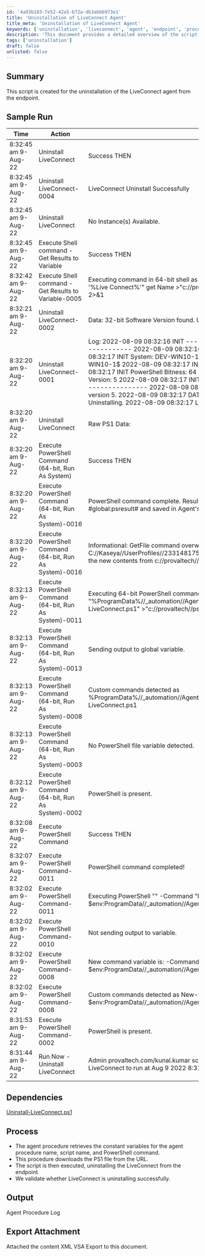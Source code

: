```yaml
---
id: '4a93b183-7e52-42a5-b72a-db3abbb973e1'
title: 'Uninstallation of LiveConnect Agent'
title_meta: 'Uninstallation of LiveConnect Agent'
keywords: ['uninstallation', 'liveconnect', 'agent', 'endpoint', 'procedure']
description: 'This document provides a detailed overview of the script created for the uninstallation of the LiveConnect agent from endpoints. It includes sample run logs, dependencies, process steps, and output information related to the agent procedure.'
tags: ['uninstallation']
draft: false
unlisted: false
---
```


## Summary

This script is created for the uninstallation of the LiveConnect agent from the endpoint.

## Sample Run

| Time                  | Action                                        | Status                                   | User                           |
|-----------------------|-----------------------------------------------|------------------------------------------|--------------------------------|
| 8:32:45 am 9-Aug-22   | Uninstall LiveConnect                         | Success THEN                            | provaltech.com/kunal.kumar    |
| 8:32:45 am 9-Aug-22   | Uninstall LiveConnect-0004                   | LiveConnect Uninstall Successfully      | provaltech.com/kunal.kumar    |
| 8:32:45 am 9-Aug-22   | Uninstall LiveConnect                         | No Instance(s) Available.               | provaltech.com/kunal.kumar    |
| 8:32:45 am 9-Aug-22   | Execute Shell command - Get Results to Variable | Success THEN                            | provaltech.com/kunal.kumar    |
| 8:32:42 am 9-Aug-22   | Execute Shell command - Get Results to Variable-0005 | Executing command in 64-bit shell as system: wmic product where "Name like '%Live Connect%'\" get Name >"c://provaltech//commandresults-1964392795.txt" 2>&1 | provaltech.com/kunal.kumar    |
| 8:32:21 am 9-Aug-22   | Uninstall LiveConnect-0002                   | Data: 32-bit Software Version found. Uninstalling. | provaltech.com/kunal.kumar    |
| 8:32:20 am 9-Aug-22   | Uninstall LiveConnect-0001                   | Log: 2022-08-09 08:32:16 INIT ----------------------------------------------- 2022-08-09 08:32:16 INIT Uninstall-LiveConnect 2022-08-09 08:32:17 INIT System: DEV-WIN10-1 2022-08-09 08:32:17 INIT User: DEV-WIN10-1$ 2022-08-09 08:32:17 INIT OS Bitness: AMD64 2022-08-09 08:32:17 INIT PowerShell Bitness: 64 2022-08-09 08:32:17 INIT PowerShell Version: 5 2022-08-09 08:32:17 INIT ----------------------------------------------- 2022-08-09 08:32:17 LOG PowerShell is already at or above version 5. 2022-08-09 08:32:17 DATA 32-bit Software Version found. Uninstalling. 2022-08-09 08:32:17 LOG 32-bit version uninstalled. | provaltech.com/kunal.kumar    |
| 8:32:20 am 9-Aug-22   | Uninstall LiveConnect                         | Raw PS1 Data:                           | provaltech.com/kunal.kumar    |
| 8:32:20 am 9-Aug-22   | Execute PowerShell Command (64-bit, Run As System) | Success THEN                            | provaltech.com/kunal.kumar    |
| 8:32:20 am 9-Aug-22   | Execute PowerShell Command (64-bit, Run As System)-0016 | PowerShell command complete. Results returned to global variable #global:psresult# and saved in Agent's Documents tab of server. | provaltech.com/kunal.kumar    |
| 8:32:20 am 9-Aug-22   | Execute PowerShell Command (64-bit, Run As System)-0016 | Informational: GetFile command overwrote the server file C://Kaseya//UserProfiles//233148175125752//GetFiles//..//docs//psoutput.txt with the new contents from c://provaltech//psoutput.txt in THEN step 3. | provaltech.com/kunal.kumar    |
| 8:32:13 am 9-Aug-22   | Execute PowerShell Command (64-bit, Run As System)-0011 | Executing 64-bit PowerShell command as System: "" -command "%ProgramData%//_automation//AgentProcedure//UninstallLiveConnect//Uninstall-LiveConnect.ps1" >"c://provaltech//psoutputtmp.txt" | provaltech.com/kunal.kumar    |
| 8:32:13 am 9-Aug-22   | Execute PowerShell Command (64-bit, Run As System)-0013 | Sending output to global variable.      | provaltech.com/kunal.kumar    |
| 8:32:13 am 9-Aug-22   | Execute PowerShell Command (64-bit, Run As System)-0008 | Custom commands detected as %ProgramData%//_automation//AgentProcedure//UninstallLiveConnect//Uninstall-LiveConnect.ps1 | provaltech.com/kunal.kumar    |
| 8:32:13 am 9-Aug-22   | Execute PowerShell Command (64-bit, Run As System)-0003 | No PowerShell file variable detected.   | provaltech.com/kunal.kumar    |
| 8:32:12 am 9-Aug-22   | Execute PowerShell Command (64-bit, Run As System)-0002 | PowerShell is present.                  | provaltech.com/kunal.kumar    |
| 8:32:08 am 9-Aug-22   | Execute PowerShell Command                     | Success THEN                            | provaltech.com/kunal.kumar    |
| 8:32:07 am 9-Aug-22   | Execute PowerShell Command-0011               | PowerShell command completed!           | provaltech.com/kunal.kumar    |
| 8:32:02 am 9-Aug-22   | Execute PowerShell Command-0011               | Executing PowerShell "" -Command "New-Item -Type Directory -Path $env:ProgramData//_automation//AgentProcedure -name UninstallLiveConnect" "" | provaltech.com/kunal.kumar    |
| 8:32:02 am 9-Aug-22   | Execute PowerShell Command-0010               | Not sending output to variable.         | provaltech.com/kunal.kumar    |
| 8:32:02 am 9-Aug-22   | Execute PowerShell Command-0008               | New command variable is: -Command "New-Item -Type Directory -Path $env:ProgramData//_automation//AgentProcedure -name UninstallLiveConnect" | provaltech.com/kunal.kumar    |
| 8:32:02 am 9-Aug-22   | Execute PowerShell Command-0008               | Custom commands detected as New-Item -Type Directory -Path $env:ProgramData//_automation//AgentProcedure -name UninstallLiveConnect | provaltech.com/kunal.kumar    |
| 8:31:53 am 9-Aug-22   | Execute PowerShell Command-0002               | PowerShell is present.                  | provaltech.com/kunal.kumar    |
| 8:31:44 am 9-Aug-22   | Run Now - Uninstall LiveConnect                | Admin provaltech.com/kunal.kumar scheduled procedure Run Now - Uninstall LiveConnect to run at Aug 9 2022 8:31 AM |                                |

## Dependencies

[Uninstall-LiveConnect.ps1](https://file.provaltech.com/repo/script/Uninstall-LiveConnect.ps1)

## Process

- The agent procedure retrieves the constant variables for the agent procedure name, script name, and PowerShell command.
- This procedure downloads the PS1 file from the URL.
- The script is then executed, uninstalling the LiveConnect from the endpoint.
- We validate whether LiveConnect is uninstalling successfully.

## Output

Agent Procedure Log

## Export Attachment

Attached the content XML VSA Export to this document.
